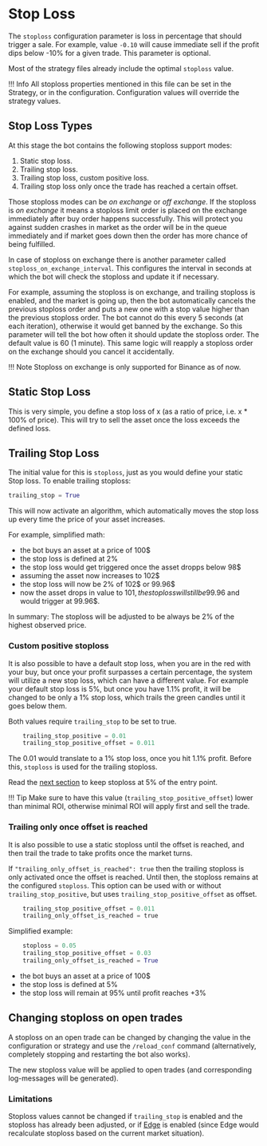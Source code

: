 # Stop Loss

The `stoploss` configuration parameter is loss in percentage that should trigger a sale.
For example, value `-0.10` will cause immediate sell if the profit dips below -10% for a given trade. This parameter is optional.

Most of the strategy files already include the optimal `stoploss` value.

!!! Info
    All stoploss properties mentioned in this file can be set in the Strategy, or in the configuration. Configuration values will override the strategy values.

## Stop Loss Types

At this stage the bot contains the following stoploss support modes:

1. Static stop loss.
2. Trailing stop loss.
3. Trailing stop loss, custom positive loss.
4. Trailing stop loss only once the trade has reached a certain offset.

Those stoploss modes can be *on exchange* or *off exchange*. If the stoploss is *on exchange* it means a stoploss limit order is placed on the exchange immediately after buy order happens successfully. This will protect you against sudden crashes in market as the order will be in the queue immediately and if market goes down then the order has more chance of being fulfilled.

In case of stoploss on exchange there is another parameter called `stoploss_on_exchange_interval`. This configures the interval in seconds at which the bot will check the stoploss and update it if necessary.

For example, assuming the stoploss is on exchange, and trailing stoploss is enabled, and the market is going up, then the bot automatically cancels the previous stoploss order and puts a new one with a stop value higher than the previous stoploss order.
The bot cannot do this every 5 seconds (at each iteration), otherwise it would get banned by the exchange.
So this parameter will tell the bot how often it should update the stoploss order. The default value is 60 (1 minute).
This same logic will reapply a stoploss order on the exchange should you cancel it accidentally.

!!! Note
    Stoploss on exchange is only supported for Binance as of now.

## Static Stop Loss

This is very simple, you define a stop loss of x (as a ratio of price, i.e. x * 100% of price). This will try to sell the asset once the loss exceeds the defined loss.

## Trailing Stop Loss

The initial value for this is `stoploss`, just as you would define your static Stop loss.
To enable trailing stoploss:

``` python
trailing_stop = True
```

This will now activate an algorithm, which automatically moves the stop loss up every time the price of your asset increases.

For example, simplified math:

* the bot buys an asset at a price of 100$
* the stop loss is defined at 2%
* the stop loss would get triggered once the asset dropps below 98$
* assuming the asset now increases to 102$
* the stop loss will now be 2% of 102$ or 99.96$
* now the asset drops in value to 101$, the stop loss will still be 99.96$ and would trigger at 99.96$.

In summary: The stoploss will be adjusted to be always be 2% of the highest observed price.

### Custom positive stoploss

It is also possible to have a default stop loss, when you are in the red with your buy, but once your profit surpasses a certain percentage, the system will utilize a new stop loss, which can have a different value.
For example your default stop loss is 5%, but once you have 1.1% profit, it will be changed to be only a 1% stop loss, which trails the green candles until it goes below them.

Both values require `trailing_stop` to be set to true.

``` python
    trailing_stop_positive = 0.01
    trailing_stop_positive_offset = 0.011
```

The 0.01 would translate to a 1% stop loss, once you hit 1.1% profit.
Before this, `stoploss` is used for the trailing stoploss.

Read the [next section](#trailing-only-once-offset-is-reached) to keep stoploss at 5% of the entry point.

!!! Tip
    Make sure to have this value (`trailing_stop_positive_offset`) lower than minimal ROI, otherwise minimal ROI will apply first and sell the trade.

### Trailing only once offset is reached

It is also possible to use a static stoploss until the offset is reached, and then trail the trade to take profits once the market turns.

If `"trailing_only_offset_is_reached": true` then the trailing stoploss is only activated once the offset is reached. Until then, the stoploss remains at the configured `stoploss`.
This option can be used with or without `trailing_stop_positive`, but uses `trailing_stop_positive_offset` as offset.

``` python
    trailing_stop_positive_offset = 0.011
    trailing_only_offset_is_reached = true
```

Simplified example:

``` python
    stoploss = 0.05
    trailing_stop_positive_offset = 0.03
    trailing_only_offset_is_reached = True
```

* the bot buys an asset at a price of 100$
* the stop loss is defined at 5%
* the stop loss will remain at 95% until profit reaches +3%

## Changing stoploss on open trades

A stoploss on an open trade can be changed by changing the value in the configuration or strategy and use the `/reload_conf` command (alternatively, completely stopping and restarting the bot also works).

The new stoploss value will be applied to open trades (and corresponding log-messages will be generated).

### Limitations

Stoploss values cannot be changed if `trailing_stop` is enabled and the stoploss has already been adjusted, or if [Edge](edge.md) is enabled (since Edge would recalculate stoploss based on the current market situation).
